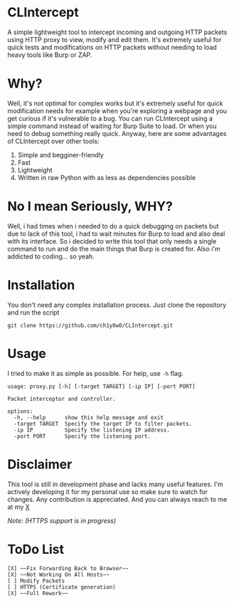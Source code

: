 # CLIntercept

A simple lightweight tool to intercept incoming and outgoing HTTP packets using HTTP proxy to view, modify and edit them. It's extremely useful for quick tests and modifications on HTTP packets without needing to load heavy tools like Burp or ZAP. 

# Why?

Well, it's not optimal for complex works but it's extremely useful for quick modification needs for example when you're exploring a webpage and you get curious if it's vulnerable to a bug. You can run CLIntercept using a simple command instead of waiting for Burp Suite to load. Or when you need to debug something really quick. Anyway, here are some advantages of CLIntercept over other tools:
1. Simple and begginer-friendly
2. Fast
3. Lightweight
4. Written in raw Python with as less as dependencies possible

# No I mean Seriously, WHY?

Well, i had times when i needed to do a quick debugging on packets but due to lack of this tool, i had to wait minutes for Burp to load and also deal with its interface. So i decided to write this tool that only needs a single command to run and do the main things that Burp is created for. Also i'm addicted to coding... so yeah.

# Installation

You don't need any complex installation process. Just clone the repository and run the script

`git clone https://github.com/ch1y0w0/CLIntercept.git`

# Usage

I tried to make it as simple as possible. For help, use `-h` flag.

```
usage: proxy.py [-h] [-target TARGET] [-ip IP] [-port PORT]

Packet interceptor and controller.

options:
  -h, --help      show this help message and exit
  -target TARGET  Specify the target IP to filter packets.
  -ip IP          Specify the listening IP address.
  -port PORT      Specify the listening port.
```

# Disclaimer

This tool is still in development phase and lacks many useful features. I'm actively developing it for my personal use so make sure to watch for changes. Any contribution is appreciated. And you can always reach to me at my [X](https://x.com/Ch1y0w0)

*Note: (HTTPS support is in progress)*

# ToDo List
	[X] ~~Fix Forwarding Back to Browser~~
	[X] ~~Not Working On All Hosts~~
	[ ] Modify Packets
	[ ] HTTPS (Certificate generation)
	[X] ~~Full Rework~~